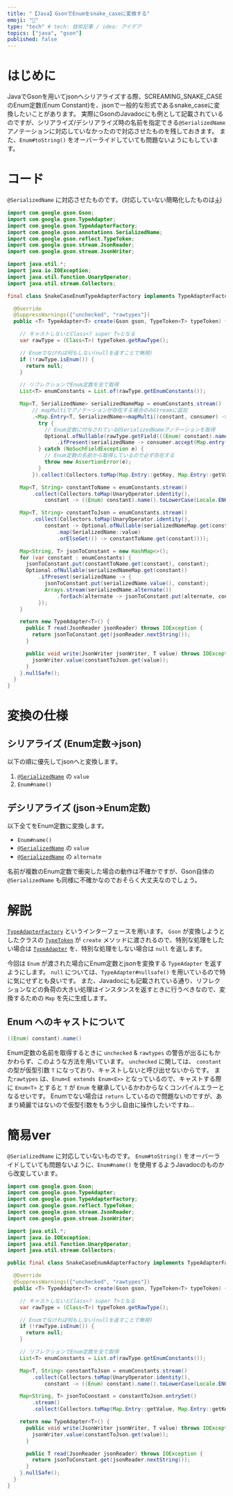 ```yaml
---
title: "【Java】GsonでEnumをsnake_caseに変換する"
emoji: "🐍"
type: "tech" # tech: 技術記事 / idea: アイデア
topics: ["java", "gson"]
published: false
---
```


# はじめに

JavaでGsonを用いてjsonへシリアライズする際、SCREAMING_SNAKE_CASEのEnum定数(Enum Constant)を、jsonで一般的な形式であるsnake_caseに変換したいことがあります。
実際にGsonのJavadocにも例として記載されているのですが、シリアライズ/デシリアライズ時の名前を指定できる`@SerializedName` アノテーションに対応していなかったので対応させたものを残しておきます。
また、`Enum#toString()` をオーバーライドしていても問題ないようにもしています。

# コード

`@SerializedName` に対応させたものです。(対応していない簡略化したものは[↓](#簡易ver))

```java
import com.google.gson.Gson;
import com.google.gson.TypeAdapter;
import com.google.gson.TypeAdapterFactory;
import com.google.gson.annotations.SerializedName;
import com.google.gson.reflect.TypeToken;
import com.google.gson.stream.JsonReader;
import com.google.gson.stream.JsonWriter;

import java.util.*;
import java.io.IOException;
import java.util.function.UnaryOperator;
import java.util.stream.Collectors;

final class SnakeCaseEnumTypeAdapterFactory implements TypeAdapterFactory {

  @Override
  @SuppressWarnings({"unchecked", "rawtypes"})
  public <T> TypeAdapter<T> create(Gson gson, TypeToken<T> typeToken) {

    // キャストしないとClass<? super T>となる
    var rawType = (Class<T>) typeToken.getRawType();

    // Enumでなければ何もしない(nullを返すことで無視)
    if (!rawType.isEnum()) {
      return null;
    }

    // リフレクションでEnum定数を全て取得
    List<T> enumConstants = List.of(rawType.getEnumConstants());

    Map<T, SerializedName> serializedNameMap = enumConstants.stream()
        // mapMultiでアノテーションが存在する場合のみStreamに追加 
        .<Map.Entry<T, SerializedName>>mapMulti((constant, consumer) -> {
          try {
            // Enum定数に付与されている@SerializedNameアノテーションを取得
            Optional.ofNullable(rawType.getField(((Enum) constant).name()).getAnnotation(SerializedName.class))
                .ifPresent(serializedName -> consumer.accept(Map.entry(constant, serializedName)));
          } catch (NoSuchFieldException e) {
            // Enum定数の名前から取得しているので必ず存在する
            throw new AssertionError(e);
          }
        }).collect(Collectors.toMap(Map.Entry::getKey, Map.Entry::getValue));

    Map<T, String> constantToName = enumConstants.stream()
        .collect(Collectors.toMap(UnaryOperator.identity(),
            constant -> ((Enum) constant).name().toLowerCase(Locale.ENGLISH)));

    Map<T, String> constantToJson = enumConstants.stream()
        .collect(Collectors.toMap(UnaryOperator.identity(),
            constant -> Optional.ofNullable(serializedNameMap.get(constant))
                .map(SerializedName::value)
                .orElseGet(() -> constantToName.get(constant))));

    Map<String, T> jsonToConstant = new HashMap<>();
    for (var constant : enumConstants) {
      jsonToConstant.put(constantToName.get(constant), constant);
      Optional.ofNullable(serializedNameMap.get(constant))
          .ifPresent(serializedName -> {
            jsonToConstant.put(serializedName.value(), constant);
            Arrays.stream(serializedName.alternate())
                .forEach(alternate -> jsonToConstant.put(alternate, constant));
          });
    }

    return new TypeAdapter<T>() {
      public T read(JsonReader jsonReader) throws IOException {
        return jsonToConstant.get(jsonReader.nextString());
      }

      public void write(JsonWriter jsonWriter, T value) throws IOException {
        jsonWriter.value(constantToJson.get(value));
      }
    }.nullSafe();
  }
}
```

# 変換の仕様

## シリアライズ (Enum定数→json)

以下の順に優先してjsonへと変換します。

1. [`@SerializedName`](https://javadoc.io/doc/com.google.code.gson/gson/latest/com.google.gson/com/google/gson/annotations/SerializedName.html) の `value`
2. `Enum#name()`

## デシリアライズ (json→Enum定数)

以下全てをEnum定数に変換します。

- `Enum#name()`
- [`@SerializedName`](https://javadoc.io/doc/com.google.code.gson/gson/latest/com.google.gson/com/google/gson/annotations/SerializedName.html) の `value`
- [`@SerializedName`](https://javadoc.io/doc/com.google.code.gson/gson/latest/com.google.gson/com/google/gson/annotations/SerializedName.html) の `alternate`

名前が複数のEnum定数で衝突した場合の動作は不確かですが、Gson自体の `@SerializedName` も同様に不確かなのでおそらく大丈夫なのでしょう。

# 解説

[`TypeAdapterFactory`](https://javadoc.io/doc/com.google.code.gson/gson/latest/com.google.gson/com/google/gson/TypeAdapterFactory.html) というインターフェースを用います。
`Gson` が変換しようとしたクラスの [`TypeToken`](https://javadoc.io/doc/com.google.code.gson/gson/latest/com.google.gson/com/google/gson/reflect/TypeToken.html) が `create` メソッドに渡されるので、特別な処理をしたい場合は [`TypeAdapter`](https://javadoc.io/doc/com.google.code.gson/gson/latest/com.google.gson/com/google/gson/TypeAdapter.html) を、特別な処理をしない場合は `null` を返します。

今回は `Enum` が渡された場合にEnum定数とjsonを変換する `TypeAdapter` を返すようにします。
`null` については、`TypeAdapter#nullsafe()` を用いているので特に気にせずとも良いです。
また、Javadocにも記載されている通り、リフレクションなどの負荷の大きい処理はインスタンスを返すときに行うべきなので、変換するための `Map` を先に生成します。

## Enum へのキャストについて

```java
((Enum) constant).name()
```

Enum定数の名前を取得するときに `unchecked` & `rawtypes` の警告が出るにもかかわらず、このような方法を用いています。
`unchecked` に関しては、 `constant` の型が仮型引数 `T` になっており、キャストしないと呼び出せないからです。
また`rawtypes` は、`Enum<E extends Enum<E>>` となっているので、キャストする際に `Enum<T>` とすると `T` が `Enum` を継承しているかわからなくコンパイルエラーとなるせいです。
Enumでない場合は `return` しているので問題ないのですが、あまり綺麗ではないので仮型引数をもう少し自由に操作したいですね…

# 簡易ver

`@SerializedName` に対応していないものです。
`Enum#toString()` をオーバーライドしていても問題ないように、`Enum#name()` を使用するようJavadocのものから改変しています。

```java
import com.google.gson.Gson;
import com.google.gson.TypeAdapter;
import com.google.gson.TypeAdapterFactory;
import com.google.gson.reflect.TypeToken;
import com.google.gson.stream.JsonReader;
import com.google.gson.stream.JsonWriter;

import java.util.*;
import java.io.IOException;
import java.util.function.UnaryOperator;
import java.util.stream.Collectors;

public final class SnakeCaseEnumAdapterFactory implements TypeAdapterFactory {

  @Override
  @SuppressWarnings({"unchecked", "rawtypes"})
  public <T> TypeAdapter<T> create(Gson gson, TypeToken<T> typeToken) {

    // キャストしないとClass<? super T>となる
    var rawType = (Class<T>) typeToken.getRawType();

    // Enumでなければ何もしない(nullを返すことで無視)
    if (!rawType.isEnum()) {
      return null;
    }

    // リフレクションでEnum定数を全て取得
    List<T> enumConstants = List.of(rawType.getEnumConstants());

    Map<T, String> constantToJson = enumConstants.stream()
        .collect(Collectors.toMap(UnaryOperator.identity(),
            constant -> ((Enum) constant).name().toLowerCase(Locale.ENGLISH)));

    Map<String, T> jsonToConstant = constantToJson.entrySet()
        .stream()
        .collect(Collectors.toMap(Map.Entry::getValue, Map.Entry::getKey));

    return new TypeAdapter<T>() {
      public void write(JsonWriter jsonWriter, T value) throws IOException {
        jsonWriter.value(constantToJson.get(value));
      }

      public T read(JsonReader jsonReader) throws IOException {
        return jsonToConstant.get(jsonReader.nextString());
      }
    }.nullSafe();
  }
}
```

